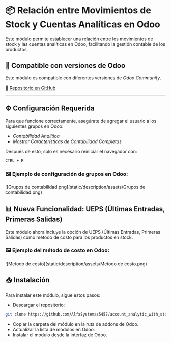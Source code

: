 # 📦 Relación entre Movimientos de Stock y Cuentas Analíticas en Odoo

Este módulo permite establecer una relación entre los movimientos de stock y las cuentas analíticas en Odoo, facilitando la gestión contable de los productos.

## 🚀 Compatible con versiones de Odoo  
Este módulo es compatible con diferentes versiones de *Odoo Community*.  

🔗 [Repositorio en GitHub](https://github.com/AlfaSystemas5457/account_analytic_with_stock)

---

## ⚙ Configuración Requerida  

Para que funcione correctamente, asegúrate de agregar el usuario a los siguientes grupos en Odoo:  

- *Contabilidad Analítica*  
- *Mostrar Características de Contabilidad Completas*  

Después de esto, solo es necesario reiniciar el navegador con:  
```bash
CTRL + R
```

### 🖼️ Ejemplo de configuración de grupos en Odoo:

![Grupos de contabilidad.png](static/description/assets/Grupos de contabilidad.png)

## 📊 Nueva Funcionalidad: UEPS (Últimas Entradas, Primeras Salidas)

Este módulo ahora incluye la opción de UEPS (Últimas Entradas, Primeras Salidas) como método de costo para los productos en stock.

### 🖼️ Ejemplo del método de costo en Odoo:

![Metodo de costo](static/description/assets/Metodo de costo.png)

## 📥 Instalación

Para instalar este módulo, sigue estos pasos:

- Descargar el repositorio:

```bash
git clone https://github.com/AlfaSystemas5457/account_analytic_with_stock.git
```
- Copiar la carpeta del módulo en la ruta de addons de Odoo.
- Actualizar la lista de módulos en Odoo.
- Instalar el módulo desde la interfaz de Odoo.
